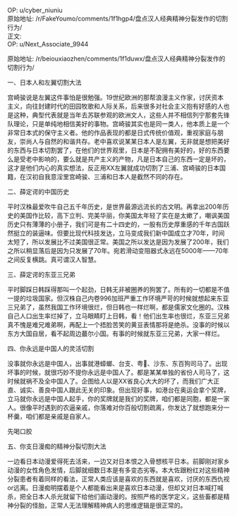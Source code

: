 
OP: u/cyber_niuniu  
原始地址: /r/FakeYoumo/comments/1f1hgp4/盘点汉人经典精神分裂发作的切割行为/  
正文:  
OP: u/Next_Associate_9944  

 原始地址: /r/beiouxiaozhen/comments/1f1duwx/盘点汉人经典精神分裂发作的切割行为/  

一、日本人和左翼切割大法

宫崎骏说是左翼这件事怕是很勉强。19世纪欧洲的那帮浪漫主义作家，讨厌资本主义，向往封建时代的田园牧歌和人际关系，后来很多对社会主义抱有好感的人也是这种，典型代表就是当年去苏联参观的欧洲文人，这些人并不相信列宁那套先锋队理论，只是单纯地相信美好的事物。宫崎骏其实也是同一类人，他本质上是一个非常日本式的保守主义者。他的作品表现的都是日式传统价值观，重视家庭与朋友，崇尚人与自然的和谐共存。老中喜欢说某某日本人是左翼，无非就是想把美好的东西与日本切割罢了，在他们的世界观里，日本是不配拥有美好的，好的东西要么是受老中影响的，要么就是共产主义的产物，凡是日本自己的东西一定是坏的，这才是他们内心的真实想法，反正用XX左翼就成功切割了三浦、宫崎骏的日本国籍，在汉初自我意淫里宫崎骏、三浦和日本人是截然不同的存在。  

 二、薛定谔的中国历史

平时汉株最爱吹牛自己五千年历史，是世界最源远流长的古文明。再拿出200年历史的美国作比较，高下立判、完美华丽，你美国太年轻了实在是太嫰了，嘲讽美国历史只有薄薄的小册子，我们可是有二十四史的，一股有历史厚重感的千年古国跃然挺立的装逼味。但要比现代科技发达，立马变成我们新中国成立才70年，时间太短了，所以发展比不过美国很正常。美国之所以发达是因为发展了200年，我们之所以稍显落后是因为只发展了70年。宛若滑动变阻器式永远在5000年——70年之间反复横跳。真可谓汉人智慧。  

 三、薛定谔的东亚三兄弟

平时脚踩日韩踩得那叫一个起劲，日韩无非被圈养的狗罢了。所有的一切都是不值一提的垃圾国家。但汉株自己内卷996加班严重工作环境严苛的时候就想起来东亚三兄弟了，虽然我国工作环境很烂，但日韩也一样烂啊，都是儒家文化圈的。汉株自己人口出生率烂掉了，立马眼睛盯上日韩，看！他们出生率也很烂，东亚三兄弟真不愧是难兄难弟啊，再配上一个捂脸苦笑的黄豆表情那将是绝杀。没事的时候以东方大国自居，看不起周边蕞尔小国。有事的时候就东亚三兄弟，大家一样烂。  

 四、你永远是中国人的灵活切割

没事就你永远是中国人，出事就港蟑螂、台支、粤🐒、沙东、东百狗司马了。出现坏事的时候，就很巧妙不提你永远是中国人了。都是某某单独的省份人司马了，这时候就祸不及全中国人了。企图给人以是XX省良心大大的坏了，而我们广大正直、诚实、善良中国人跟此无关的印象。但出现好事，如港台在奥运会拿个奖牌，立马就你永远是中国人起手，你的奖牌就是我们的奖牌，咱们都是同胞，都是一家人。很像平时遇到的农逼亲戚，你落难对你百般切割疏离，你发达了就想跑来分一杯羹，咱们都是亲戚是自家人。  

 先喝口胶  

 五、你支日漫痴的精神分裂切割大法

一边看日本动漫爱得死去活来，一边又对日本恨之入骨想核平日本。前脚刚对家乡动漫的女性角色发情，后脚就细数日本是有多变态劣等。本大佐跟粉红对这些精神分裂患者有着同样的看法，正常人类应该是喜欢的东西就是喜欢，讨厌的东西仇视or远离。日漫痴明摆着是个人都能看出来是喜欢日本动漫，但却又对日本喊打喊杀，把全日本人杀光就留下给他们画动漫的。按照严格的医学定义，这些畜都是精神分裂的怪胎，正常人无法理解精神病人的思维逻辑是很正常的。
